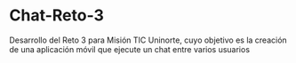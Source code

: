 # Chat-Reto-3
Desarrollo del Reto 3 para Misión TIC Uninorte, cuyo objetivo es la creación de una aplicación móvil que ejecute un chat entre varios usuarios
